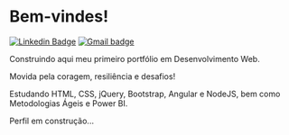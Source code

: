 # Bem-vindes!

[![Linkedin Badge](https://img.shields.io/badge/linkedin-%230077B5.svg?&style=flat-square&logo=linkedin&logoColor=white)](https://www.linkedin.com/in/ludmillakhatarina/)
[![Gmail badge](https://img.shields.io/badge/-ludy.k.lima@gmail.com-c14438?style=flat-square&logo=Gmail&logoColor=white&link=mailto:ludy.k.lima@gmail.com)](mailto:ludy.k.lima@gmail.com)

Construindo aqui meu primeiro portfólio em Desenvolvimento Web.

Movida pela coragem, resiliência e desafios!

Estudando HTML, CSS, jQuery, Bootstrap, Angular e NodeJS, bem como Metodologias Ágeis e Power BI.

Perfil em construção...
